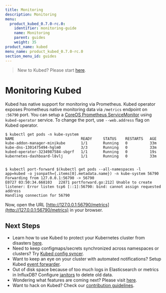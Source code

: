 ```yaml
---
title: Monitoring
description: Monitoring
menu:
  product_kubed_0.7.0-rc.0:
    identifier: monitoring-guide
    name: Monitoring
    parent: guides
    weight: 35
product_name: kubed
menu_name: product_kubed_0.7.0-rc.0
section_menu_id: guides
---
```


> New to Kubed? Please start [here](/products/kubed/0.7.0-rc.0/concepts/README).

# Monitoring Kubed

Kubed has native support for monitoring via Prometheus. Kubed operator exposes Prometheus native monitoring data via `/metrics` endpoint on `:56790` port. You can setup a [CoreOS Prometheus ServiceMonitor](https://github.com/coreos/prometheus-operator) using `kubed-operator` service. To change the port, use `--web.address` flag on Kubed operator.

```console
$ kubectl get pods -n kube-system
NAME                              READY     STATUS    RESTARTS   AGE
kube-addon-manager-minikube       1/1       Running   0          33m
kube-dns-1301475494-hglm0         3/3       Running   0          33m
kubed-operator-3234987584-sbgrf   1/1       Running   0          19s
kubernetes-dashboard-l8vlj        1/1       Running   0          33m


$ kubectl port-forward $(kubectl get pods --all-namespaces -l app=kubed -o jsonpath={.items[0].metadata.name}) -n kube-system 56790
Forwarding from 127.0.0.1:56790 -> 56790
E0727 03:50:34.668103   22871 portforward.go:212] Unable to create listener: Error listen tcp6 [::1]:56790: bind: cannot assign requested address
Handling connection for 56790
```

Now, open the URL [http://127.0.0.1:56790/metrics](http://127.0.0.1:56790/metrics) in your browser.

## Next Steps
 - Learn how to use Kubed to protect your Kubernetes cluster from disasters [here](/products/kubed/0.7.0-rc.0/guides/disaster-recovery/).
 - Need to keep configmaps/secrets synchronized across namespaces or clusters? Try [Kubed config syncer](/products/kubed/0.7.0-rc.0/guides/config-syncer/).
 - Want to keep an eye on your cluster with automated notifications? Setup Kubed [event forwarder](/products/kubed/0.7.0-rc.0/guides/cluster-events/).
 - Out of disk space because of too much logs in Elasticsearch or metrics in InfluxDB? Configure [janitors](/products/kubed/0.7.0-rc.0/guides/janitors) to delete old data.
 - Wondering what features are coming next? Please visit [here](/products/kubed/0.7.0-rc.0/roadmap).
 - Want to hack on Kubed? Check our [contribution guidelines](/products/kubed/0.7.0-rc.0/CONTRIBUTING).
